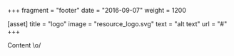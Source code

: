 +++
fragment = "footer"
date = "2016-09-07"
weight = 1200

[asset]
  title = "logo"
  image = "resource_logo.svg"
  text = "alt text"
  url = "#"
+++

Content \o/
